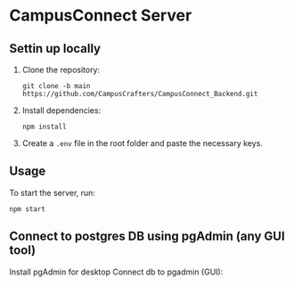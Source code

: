 # CampusConnect Server

## Settin up locally

1. Clone the repository:

   ```
   git clone -b main https://github.com/CampusCrafters/CampusConnect_Backend.git
   ```

2. Install dependencies:

   ```
   npm install
   ```

3. Create a `.env` file in the root folder and paste the necessary keys.

## Usage

To start the server, run:

```
npm start
```

## Connect to postgres DB using pgAdmin (any GUI tool)

Install pgAdmin for desktop
 Connect db to pgadmin (GUI):


